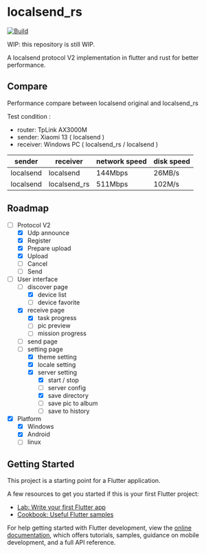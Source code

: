 # localsend_rs

[![Build](https://github.com/tom8zds/localsend_rs/actions/workflows/build.yml/badge.svg?branch=main)](https://github.com/tom8zds/localsend_rs/actions/workflows/build.yml)

WIP: this repository is still WIP. 

A localsend protocol V2 implementation in flutter and rust for better performance.

## Compare

Performance compare between localsend original and localsend_rs

Test condition : 
 - router: TpLink AX3000M
 - sender: Xiaomi 13 ( localsend )
 - receiver: Windows PC ( localsend_rs / localsend )

| sender    | receiver     | network speed | disk speed |
| --------- | ------------ | ------------- | ---------- |
| localsend | localsend    | 144Mbps       | 26MB/s     |
| localsend | localsend_rs | 511Mbps       | 102M/s     |

## Roadmap

- [ ] Protocol V2
    - [x] Udp announce
    - [x] Register
    - [x] Prepare upload
    - [x] Upload
    - [ ] Cancel
    - [ ] Send
- [ ] User interface
    - [ ] discover page
      - [x] device list
      - [ ] device favorite
    - [x] receive page
      - [x] task progress
      - [ ] pic preview
      - [ ] mission progress
    - [ ] send page
    - [ ] setting page
      - [x] theme setting
      - [x] locale setting
      - [x] server setting
        - [x] start / stop
        - [ ] server config
        - [x] save directory
        - [ ] save pic to album
        - [ ] save to history
- [x] Platform
  - [x] Windows
  - [x] Android
  - [ ] linux

## Getting Started

This project is a starting point for a Flutter application.

A few resources to get you started if this is your first Flutter project:

- [Lab: Write your first Flutter app](https://docs.flutter.dev/get-started/codelab)
- [Cookbook: Useful Flutter samples](https://docs.flutter.dev/cookbook)

For help getting started with Flutter development, view the
[online documentation](https://docs.flutter.dev/), which offers tutorials,
samples, guidance on mobile development, and a full API reference.
